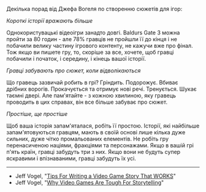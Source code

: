 Декілька порад від Джефа Вогеля по створенню сюжетів для ігор:

*Короткі історії вражають більше*

Однокористувацькі відеоігри занадто довгі. Baldurs Gate 3 можна пройти за 80 годин - але 78% гравців не пройшли її до кінця і не побачили велику частину ігрового контенту, не кажучи вже про фінал. Тож якщо ви пишете гру, то, скоріше за все, хочете, щоб гравці побачили і початок, і середину, і кінець вашої історії. 

*Гравці забувають про сюжет, коли відволікаються*

Що гравець зазвичай робить в грі? Гріндить. Подорожує. Вбиває дрібних ворогів. Прокачується та отримує нові речі. Тренується. Шукає таємні двері.
Але пам'ятайте - з кожною хвилиною, яку гравець проводить в цих справах, він все більше забуває про сюжет.

*Простіше, ще простіше*

Щоб ваша історія запам'яталася, робіть її простою. Історії, які найбільше запам'ятовуються гравцям, мають в своїй основі лише кілька дуже сильних, дуже чітко промальованих елементів. Не робіть гру перенасиченою націями, фракціями та персонажами. Якщо в вашій грі п'ять країн, гравці забудуть три з них. Якщо вони не будуть супер яскравими і впізнаваними, гравці забудуть їх усі.

---

* Jeff Vogel, "[Tips For Writing a Video Game Story That WORKS](https://bottomfeeder.substack.com/p/tips-for-writing-a-video-game-story)"
* Jeff Vogel, "[Why Video Games Are Tough For Storytelling](https://bottomfeeder.substack.com/p/why-video-games-are-tough-for-storytelling)"